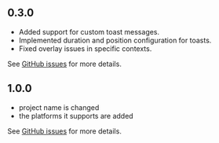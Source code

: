 ## 0.3.0

- Added support for custom toast messages.
- Implemented duration and position configuration for toasts.
- Fixed overlay issues in specific contexts.

See [GitHub issues](https://github.com/cristianlag97/toastify_flutter) for more details.

## 1.0.0

- project name is changed
- the platforms it supports are added

See [GitHub issues](https://github.com/cristianlag97/toastify_flutter) for more details.